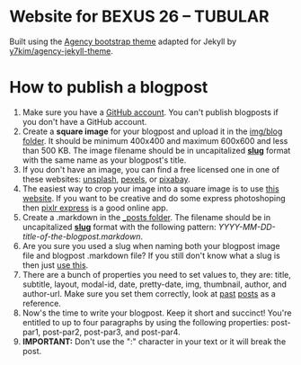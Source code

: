 Website for BEXUS 26 – TUBULAR
==============================

Built using the [Agency bootstrap theme](https://startbootstrap.com/template-overviews/agency/) adapted for Jekyll by [y7kim/agency-jekyll-theme](https://github.com/y7kim/agency-jekyll-theme).

# How to publish a blogpost

1. Make sure you have a [GitHub account](https://github.com). You can't publish blogposts if you don't have a GitHub account.
2. Create a **square image** for your blogpost and upload it in the [img/blog folder](img/blog). It should be minimum 400x400 and maximum 600x600 and less than 500 KB. The image filename should be in uncapitalized **[slug](https://en.wikipedia.org/wiki/Clean_URL#Slug)** format with the same name as your blogpost's title.
3. If you don't have an image, you can find a free licensed one in one of these websites: [unsplash](http://unsplash.com), [pexels](http://pexels.com), or [pixabay](http://pixabay.com).
4. The easiest way to crop your image into a square image is to use [this website](https://birme.net/). If you want to be creative and do some express photoshoping then [pixlr express](https://pixlr.com/express) is a good online app.
5. Create a .markdown in the [\_posts folder](_posts). The filename should be in uncapitalized **[slug](https://en.wikipedia.org/wiki/Clean_URL#Slug)** format with the following pattern: _YYYY-MM-DD-title-of-the-blogpost.markdown_. 
6. Are you sure you used a slug when naming both your blogpost image file and blogpost .markdown file? If you still don't know what a slug is then just [use this](https://blog.tersmitten.nl/slugify/).
7. There are a bunch of properties you need to set values to, they are: title, subtitle, layout, modal-id, date, pretty-date, img, thumbnail, author, and author-url. Make sure you set them correctly, look at [past](https://raw.githubusercontent.com/rexusbexus/tubular/gh-pages/_posts/2018-04-03-first-post.markdown) [posts](https://raw.githubusercontent.com/rexusbexus/tubular/gh-pages/_posts/2018-04-04-microblogging.markdown) as a reference.
8. Now's the time to write your blogpost. Keep it short and succinct! You're entitled to up to four paragraphs by using the following properties: post-par1, post-par2, post-par3, and post-par4.
9. **IMPORTANT:** Don't use the ":" character in your text or it will break the post.
